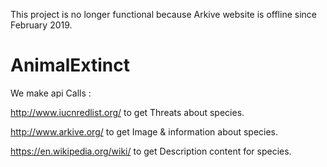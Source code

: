 This project is no longer functional because Arkive website is offline since February 2019.

# AnimalExtinct

We make api Calls :

http://www.iucnredlist.org/ to get Threats about species.

http://www.arkive.org/ to get Image & information about species.

https://en.wikipedia.org/wiki/ to get Description content for species.


        

